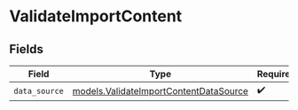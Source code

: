 # ValidateImportContent


## Fields

| Field                                                                                  | Type                                                                                   | Required                                                                               | Description                                                                            |
| -------------------------------------------------------------------------------------- | -------------------------------------------------------------------------------------- | -------------------------------------------------------------------------------------- | -------------------------------------------------------------------------------------- |
| `data_source`                                                                          | [models.ValidateImportContentDataSource](../models/validateimportcontentdatasource.md) | :heavy_check_mark:                                                                     | N/A                                                                                    |